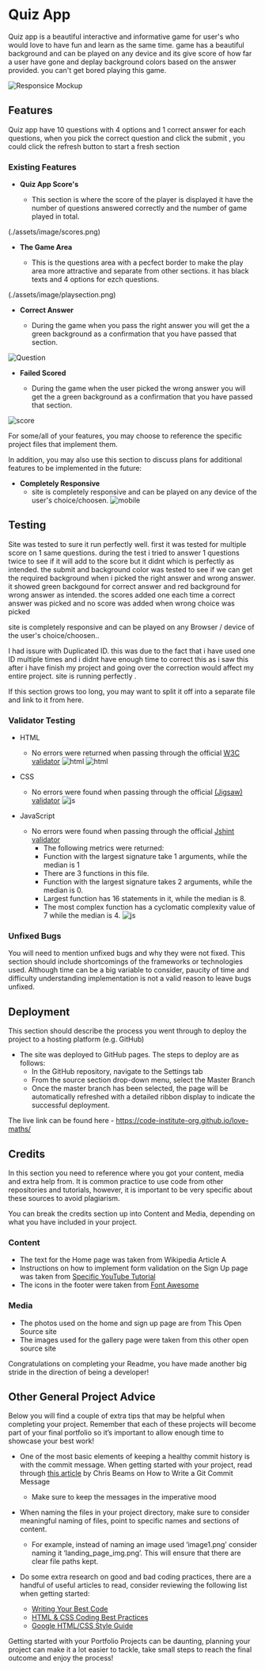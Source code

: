 # Quiz App

Quiz app is a beautiful interactive and informative game for user's who would love to have fun and learn as the same time. game has a beautiful background and can be played on any device and its give score of how far a user have gone and deplay background colors based on the answer provided. 
you can't get bored playing this game.

![Responsice Mockup](media/love_maths_mockup.png)

## Features 

Quiz app have 10 questions with 4 options and 1 correct answer for each questions, when you pick the correct question and click the submit , you could click the refresh button to start a fresh section
### Existing Features

- __Quiz App Score's__

  - This section is where the score of the player is displayed it have the number of questions answered correctly and the number of game played in total.

 (./assets/image/scores.png)

- __The Game Area__

  - This is the questions area with a pecfect border to make the play area more attractive and separate from other sections. it has black texts and 4 options for ezch questions. 

 (./assets/image/playsection.png)

- __Correct Answer__

  - During the game when you pass the right answer you will get the a green background as a confirmation that you have passed that section.

![Question](./assets/image/passed.png)

- __Failed Scored__

  - During the game when the user picked the wrong answer you will get the a green background as a confirmation that you have passed that section.

![score](./assets/image/failed.png)

For some/all of your features, you may choose to reference the specific project files that implement them.

In addition, you may also use this section to discuss plans for additional features to be implemented in the future:

- __Completely Responsive__
  - site is completely responsive and can be played on any device of the user's choice/choosen.
![mobile](./assets/image/responsive1.png)

## Testing 

Site was tested to sure it run perfectly well. first it was tested for multiple score on 1 same questions. during the test i tried to answer 1 questions twice to see if it will add to the score but it didnt which is perfectly as intended. the submit and background color was tested to see if we can get the required background when i picked the right answer and wrong answer. it showed green backgound for correct answer and red background for wrong answer as intended.
the scores added one each time a correct answer was picked and no score was added when wrong choice was picked

site is completely responsive and can be played on any Browser / device of the user's choice/choosen..

I had issure with Duplicated ID. this was due to the fact that i have used one ID multiple times and i didnt have enough time to correct this as i saw this after i have finish my project and going over the correction would affect my entire project. site is running perfectly .

If this section grows too long, you may want to split it off into a separate file and link to it from here.


### Validator Testing 

- HTML
    - No errors were returned when passing through the official [W3C validator](https://validator.w3.org/nu/#textarea)
    ![html](./assets/image/errors2.png)  ![html](./assets/image/htmlvalidate.png)
    
- CSS
    - No errors were found when passing through the official [(Jigsaw) validator](https://jigsaw.w3.org/css-validator/validator)
    ![js](./assets/image/cssValidator.png)

- JavaScript
    - No errors were found when passing through the official [Jshint validator](https://jshint.com/)
      - The following metrics were returned: 
      - Function with the largest signature take 1 arguments, while the median is 1
      - There are 3 functions in this file.
      - Function with the largest signature takes 2 arguments, while the median is 0.
      - Largest function has 16 statements in it, while the median is 8.
      - The most complex function has a cyclomatic complexity value of 7 while the median is 4.
      ![js](./assets/image/jsVal.png)

### Unfixed Bugs

You will need to mention unfixed bugs and why they were not fixed. This section should include shortcomings of the frameworks or technologies used. Although time can be a big variable to consider, paucity of time and difficulty understanding implementation is not a valid reason to leave bugs unfixed. 

## Deployment

This section should describe the process you went through to deploy the project to a hosting platform (e.g. GitHub) 

- The site was deployed to GitHub pages. The steps to deploy are as follows: 
  - In the GitHub repository, navigate to the Settings tab 
  - From the source section drop-down menu, select the Master Branch
  - Once the master branch has been selected, the page will be automatically refreshed with a detailed ribbon display to indicate the successful deployment. 

The live link can be found here - https://code-institute-org.github.io/love-maths/


## Credits 

In this section you need to reference where you got your content, media and extra help from. It is common practice to use code from other repositories and tutorials, however, it is important to be very specific about these sources to avoid plagiarism. 

You can break the credits section up into Content and Media, depending on what you have included in your project. 

### Content 

- The text for the Home page was taken from Wikipedia Article A
- Instructions on how to implement form validation on the Sign Up page was taken from [Specific YouTube Tutorial](https://www.youtube.com/)
- The icons in the footer were taken from [Font Awesome](https://fontawesome.com/)

### Media

- The photos used on the home and sign up page are from This Open Source site
- The images used for the gallery page were taken from this other open source site


Congratulations on completing your Readme, you have made another big stride in the direction of being a developer! 

## Other General Project Advice

Below you will find a couple of extra tips that may be helpful when completing your project. Remember that each of these projects will become part of your final portfolio so it’s important to allow enough time to showcase your best work! 

- One of the most basic elements of keeping a healthy commit history is with the commit message. When getting started with your project, read through [this article](https://chris.beams.io/posts/git-commit/) by Chris Beams on How to Write  a Git Commit Message 
  - Make sure to keep the messages in the imperative mood 

- When naming the files in your project directory, make sure to consider meaningful naming of files, point to specific names and sections of content.
  - For example, instead of naming an image used ‘image1.png’ consider naming it ‘landing_page_img.png’. This will ensure that there are clear file paths kept. 

- Do some extra research on good and bad coding practices, there are a handful of useful articles to read, consider reviewing the following list when getting started:
  - [Writing Your Best Code](https://learn.shayhowe.com/html-css/writing-your-best-code/)
  - [HTML & CSS Coding Best Practices](https://medium.com/@inceptiondj.info/html-css-coding-best-practice-fadb9870a00f)
  - [Google HTML/CSS Style Guide](https://google.github.io/styleguide/htmlcssguide.html#General)

Getting started with your Portfolio Projects can be daunting, planning your project can make it a lot easier to tackle, take small steps to reach the final outcome and enjoy the process! 
